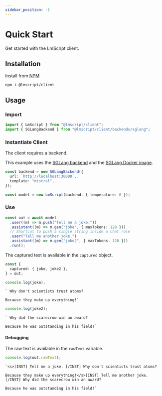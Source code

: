 ```yaml
---
sidebar_position: -1
---
```


# Quick Start

Get started with the LmScript client.

## Installation

Install from [NPM](https://www.npmjs.com/package/@lmscript/client)

```shell
npm i @lmscript/client
```

## Usage

### Import

```ts
import { LmScript } from "@lmscript/client";
import { SGLangBackend } from "@lmscript/client/backends/sglang";
```

### Instantiate Client

The client requires a backend.

This example uses the [SGLang backend](/docs/backends/sglang)
and the [SGLang Docker image](/docs/docker/sglang).

```ts
const backend = new SGLangBackend({
  url: `http://localhost:30000`,
  template: "mistral",
});

const model = new LmScript(backend, { temperature: 0 });
```

### Use

```ts
const out = await model
  .user((m) => m.push("Tell me a joke."))
  .assistant((m) => m.gen("joke", { maxTokens: 128 }))
  // Shortcut to push a single string inside a chat role
  .user("Tell me another joke.")
  .assistant((m) => m.gen("joke2", { maxTokens: 128 }))
  .run();
```

The captured text is available in the `captured` object.

```ts
const {
  captured: { joke, joke2 },
} = out;

console.log(joke);
```

```
` Why don't scientists trust atoms?

Because they make up everything!`
```

```ts
console.log(joke2);
```

```
` Why did the scarecrow win an award?

Because he was outstanding in his field!`
```

#### Debugging

The raw text is available in the `rawText` variable.

```ts
console.log(out.rawText);
```

```
`<s>[INST] Tell me a joke. [/INST] Why don't scientists trust atoms?

Because they make up everything!</s>[INST] Tell me another joke. [/INST] Why did the scarecrow win an award?

Because he was outstanding in his field!`
```
